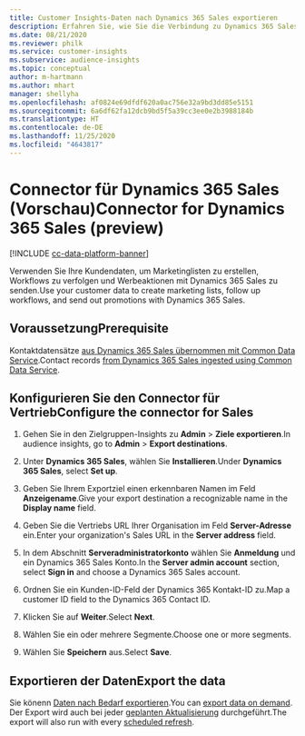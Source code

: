 ```yaml
---
title: Customer Insights-Daten nach Dynamics 365 Sales exportieren
description: Erfahren Sie, wie Sie die Verbindung zu Dynamics 365 Sales konfigurieren.
ms.date: 08/21/2020
ms.reviewer: philk
ms.service: customer-insights
ms.subservice: audience-insights
ms.topic: conceptual
author: m-hartmann
ms.author: mhart
manager: shellyha
ms.openlocfilehash: af0824e69dfdf620a0ac756e32a9bd3dd85e5151
ms.sourcegitcommit: 6a6df62fa12dcb9bd5f5a39cc3ee0e2b3988184b
ms.translationtype: HT
ms.contentlocale: de-DE
ms.lasthandoff: 11/25/2020
ms.locfileid: "4643817"
---
```

# <a name="connector-for-dynamics-365-sales-preview"></a><span data-ttu-id="95c28-103">Connector für Dynamics 365 Sales (Vorschau)</span><span class="sxs-lookup"><span data-stu-id="95c28-103">Connector for Dynamics 365 Sales (preview)</span></span>

[!INCLUDE [cc-data-platform-banner](../includes/cc-data-platform-banner.md)]

<span data-ttu-id="95c28-104">Verwenden Sie Ihre Kundendaten, um Marketinglisten zu erstellen, Workflows zu verfolgen und Werbeaktionen mit Dynamics 365 Sales zu senden.</span><span class="sxs-lookup"><span data-stu-id="95c28-104">Use your customer data to create marketing lists, follow up workflows, and send out promotions with Dynamics 365 Sales.</span></span>

## <a name="prerequisite"></a><span data-ttu-id="95c28-105">Voraussetzung</span><span class="sxs-lookup"><span data-stu-id="95c28-105">Prerequisite</span></span>

<span data-ttu-id="95c28-106">Kontaktdatensätze [aus Dynamics 365 Sales übernommen mit Common Data Service](connect-power-query.md).</span><span class="sxs-lookup"><span data-stu-id="95c28-106">Contact records [from Dynamics 365 Sales ingested using Common Data Service](connect-power-query.md).</span></span>

## <a name="configure-the-connector-for-sales"></a><span data-ttu-id="95c28-107">Konfigurieren Sie den Connector für Vertrieb</span><span class="sxs-lookup"><span data-stu-id="95c28-107">Configure the connector for Sales</span></span>

1. <span data-ttu-id="95c28-108">Gehen Sie in den Zielgruppen-Insights zu **Admin** > **Ziele exportieren**.</span><span class="sxs-lookup"><span data-stu-id="95c28-108">In audience insights, go to **Admin** > **Export destinations**.</span></span>

1. <span data-ttu-id="95c28-109">Unter **Dynamics 365 Sales**, wählen Sie **Installieren**.</span><span class="sxs-lookup"><span data-stu-id="95c28-109">Under **Dynamics 365 Sales**, select **Set up**.</span></span>

1. <span data-ttu-id="95c28-110">Geben Sie Ihrem Exportziel einen erkennbaren Namen im Feld **Anzeigename**.</span><span class="sxs-lookup"><span data-stu-id="95c28-110">Give your export destination a recognizable name in the **Display name** field.</span></span>

1. <span data-ttu-id="95c28-111">Geben Sie die Vertriebs URL Ihrer Organisation im Feld **Server-Adresse** ein.</span><span class="sxs-lookup"><span data-stu-id="95c28-111">Enter your organization's Sales URL in the **Server address** field.</span></span>

1. <span data-ttu-id="95c28-112">In dem Abschnitt **Serveradministratorkonto** wählen Sie **Anmeldung** und ein Dynamics 365 Sales Konto.</span><span class="sxs-lookup"><span data-stu-id="95c28-112">In the **Server admin account** section, select **Sign in** and choose a Dynamics 365 Sales account.</span></span>

1. <span data-ttu-id="95c28-113">Ordnen Sie ein Kunden-ID-Feld der Dynamics 365 Kontakt-ID zu.</span><span class="sxs-lookup"><span data-stu-id="95c28-113">Map a customer ID field to the Dynamics 365 Contact ID.</span></span>

1. <span data-ttu-id="95c28-114">Klicken Sie auf **Weiter**.</span><span class="sxs-lookup"><span data-stu-id="95c28-114">Select **Next**.</span></span>

1. <span data-ttu-id="95c28-115">Wählen Sie ein oder mehrere Segmente.</span><span class="sxs-lookup"><span data-stu-id="95c28-115">Choose one or more segments.</span></span>

1. <span data-ttu-id="95c28-116">Wählen Sie **Speichern** aus.</span><span class="sxs-lookup"><span data-stu-id="95c28-116">Select **Save**.</span></span>

## <a name="export-the-data"></a><span data-ttu-id="95c28-117">Exportieren der Daten</span><span class="sxs-lookup"><span data-stu-id="95c28-117">Export the data</span></span>

<span data-ttu-id="95c28-118">Sie könenn [Daten nach Bedarf exportieren](export-destinations.md).</span><span class="sxs-lookup"><span data-stu-id="95c28-118">You can [export data on demand](export-destinations.md).</span></span> <span data-ttu-id="95c28-119">Der Export wird auch bei jeder [geplanten Aktualisierung](system.md#schedule-tab) durchgeführt.</span><span class="sxs-lookup"><span data-stu-id="95c28-119">The export will also run with every [scheduled refresh](system.md#schedule-tab).</span></span>
